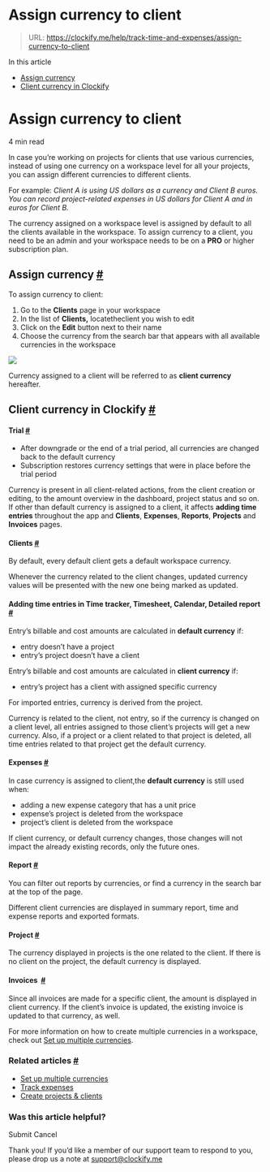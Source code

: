 # Assign currency to client

> URL: https://clockify.me/help/track-time-and-expenses/assign-currency-to-client

In this article

* [Assign currency](#assign-currency)
* [Client currency in Clockify](#client-currency-in-clockify)

# Assign currency to client

4 min read

In case you’re working on projects for clients that use various currencies, instead of using one currency on a workspace level for all your projects, you can assign different currencies to different clients.   
  
For example: *Client A is using US dollars as a currency and Client B euros. You can record project-related expenses in US dollars for Client A and in euros for Client B.*

The currency assigned on a workspace level is assigned by default to all the clients available in the workspace. To assign currency to a client, you need to be an admin and your workspace needs to be on a **PRO** or higher subscription plan.

## Assign currency [#](#assign-currency)

To assign currency to client:

1. Go to the **Clients** page in your workspace
2. In the list of **Clients,** locatetheclient you wish to edit
3. Click on the **Edit** button next to their name
4. Choose the currency from the search bar that appears with all available currencies in the workspace

![](https://clockify.me/help/wp-content/uploads/2023/11/Screenshot-2023-11-06-at-16.27.18-10-658x1024.png)

Currency assigned to a client will be referred to as **client currency** hereafter.

## Client currency in Clockify [#](#client-currency-in-clockify)

#### Trial [#](#trial)

* After downgrade or the end of a trial period, all currencies are changed back to the default currency
* Subscription restores currency settings that were in place before the trial period

Currency is present in all client-related actions, from the client creation or editing, to the amount overview in the dashboard, project status and so on. If other than default currency is assigned to a client, it affects **adding time entries** throughout the app and **Clients**, **Expenses**, **Reports**, **Projects** and **Invoices** pages.

#### Clients [#](#clients)

By default, every default client gets a default workspace currency.

Whenever the currency related to the client changes, updated currency values will be presented with the new one being marked as updated.

#### Adding time entries in Time tracker, Timesheet, Calendar, Detailed report [#](#adding-time-entries-in-time-tracker-timesheet-calendar-detailed-report)

Entry’s billable and cost amounts are calculated in **default currency** if:

* entry doesn’t have a project
* entry’s project doesn’t have a client

Entry’s billable and cost amounts are calculated in **client currency** if:

* entry’s project has a client with assigned specific currency

For imported entries, currency is derived from the project.

Currency is related to the client, not entry, so if the currency is changed on a client level, all entries assigned to those client’s projects will get a new currency. Also, if a project or a client related to that project is deleted, all time entries related to that project get the default currency.

#### Expenses [#](#expenses)

In case currency is assigned to client,the **default currency** is still used when:

* adding a new expense category that has a unit price
* expense’s project is deleted from the workspace
* project’s client is deleted from the workspace

If client currency, or default currency changes, those changes will not impact the already existing records, only the future ones.

#### Report [#](#report)

You can filter out reports by currencies, or find a currency in the search bar at the top of the page.

Different client currencies are displayed in summary report, time and expense reports and exported formats.

#### Project [#](#project)

The currency displayed in projects is the one related to the client. If there is no client on the project, the default currency is displayed.

#### Invoices  [#](#invoices)

Since all invoices are made for a specific client, the amount is displayed in client currency. If the client’s invoice is updated, the existing invoice is updated to that currency, as well.

For more information on how to create multiple currencies in a workspace, check out [Set up multiple currencies](https://clockify.me/help/track-time-and-expenses/multiple-currencies).

### Related articles [#](#related-articles)

* [Set up multiple currencies](https://clockify.me/help/track-time-and-expenses/multiple-currencies)
* [Track expenses](https://clockify.me/help/track-time-and-expenses/expenses)
* [Create projects & clients](https://clockify.me/help/track-time-and-expenses/expenses)

### Was this article helpful?

Submit
Cancel

Thank you! If you’d like a member of our support team to respond to you, please drop us a note at support@clockify.me